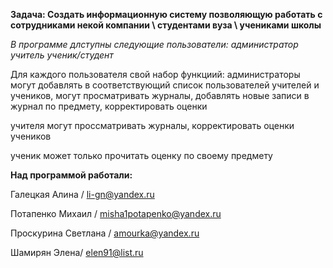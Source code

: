 **Задача: Создать информационную систему позволяющую работать с сотрудниками некой компании \ студентами вуза \ учениками школы**

*В программе длступны следующие пользователи:*
*администратор*
*учитель*
*ученик/студент*

Для каждого пользователя свой набор функциий:
администраторы могут добавлять в соответствующий список пользователей учителей и учеников, могут просматривать журналы, добавлять новые записи в журнал по предмету, корректировать оценки

учителя могут проссматривать журналы, корректировать оценки учеников

ученик может только прочитать оценку по своему предмету

__Над программой работали:__

Галецкая Алина / li-gn@yandex.ru

Потапенко Михаил / misha1potapenko@yandex.ru

Проскурина Светлана / amourka@yandex.ru

Шамирян Элена/ elen91@list.ru